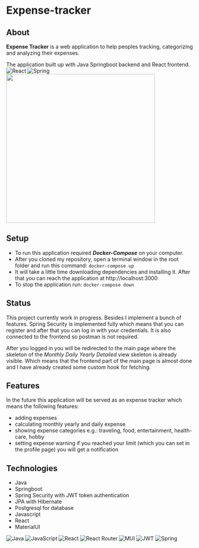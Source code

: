 # Expense-tracker

## About

**Expense Tracker** is a web application to help peoples tracking,
categorizing and analyzing their expenses.

The application built up with Java Springboot backend and React frontend.
![React](https://img.shields.io/badge/react-%2320232a.svg?style=for-the-badge&logo=react&logoColor=%2361DAFB) ![Spring](https://img.shields.io/badge/spring-%236DB33F.svg?style=for-the-badge&logo=spring&logoColor=white)
<img src="https://imgur.com/UM2ECjf.png" width="400px">

## Setup

* To run this application required _**Docker-Compose**_ on your computer.
* After you cloned my repository, open a terminal window in the root folder and run this command:
`docker-compose up`
* It will take a little time downloading dependencies and installing it.
After that you can reach the application at http://localhost:3000
* To stop the application run: `docker-compose down`

## Status

This project currently work in progress. Besides I implement a bunch of features.
Spring Security is implemented fully which means that you can register and after that you
can log in with your credentials. It is also connected to the frontend so postman is not required.

After you logged in you will be redirected to the main page where the skeleton of the 
*Monthly* *Daily* *Yearly* *Detailed* view skeleton is already visible. Which means that the frontend part
of the main page is almost done and I have already created some custom hook for fetching.


## Features

In the future this application will be served as an expense tracker which means the following features:
- adding expenses
- calculating monthly yearly and daily expense
- showing expense categories e.g.: traveling, food, entertainment, health-care, hobby
- setting expense warning if you reached your limit (which you can set in the profile page) you will get a notification

## Technologies

- Java 
- Springboot
- Spring Security with JWT token authentication
- JPA with Hibernate
- Postgresql for database
- Javascript
- React
- MaterialUI

![Java](https://img.shields.io/badge/java-%23ED8B00.svg?style=for-the-badge&logo=openjdk&logoColor=white) ![JavaScript](https://img.shields.io/badge/javascript-%23323330.svg?style=for-the-badge&logo=javascript&logoColor=%23F7DF1E)
![React](https://img.shields.io/badge/react-%2320232a.svg?style=for-the-badge&logo=react&logoColor=%2361DAFB)
![React Router](https://img.shields.io/badge/React_Router-CA4245?style=for-the-badge&logo=react-router&logoColor=white)
![MUI](https://img.shields.io/badge/MUI-%230081CB.svg?style=for-the-badge&logo=mui&logoColor=white)
![JWT](https://img.shields.io/badge/JWT-black?style=for-the-badge&logo=JSON%20web%20tokens)
![Spring](https://img.shields.io/badge/spring-%236DB33F.svg?style=for-the-badge&logo=spring&logoColor=white)
